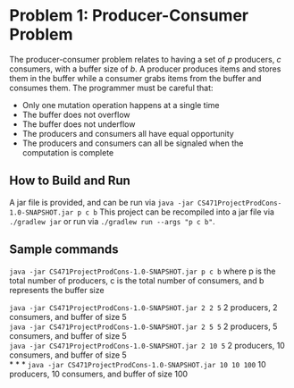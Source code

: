 # Problem 1: Producer-Consumer Problem

The producer-consumer problem relates to having a set of _p_ producers, _c_ consumers, with a buffer size of _b_.
A producer produces items and stores them in the buffer while a consumer grabs items from the buffer and consumes them.
The programmer must be careful that:
* Only one mutation operation happens at a single time
* The buffer does not overflow
* The buffer does not underflow
* The producers and consumers all have equal opportunity
* The producers and consumers can all be signaled when the computation is complete

## How to Build and Run

A jar file is provided, and can be run via `java -jar CS471ProjectProdCons-1.0-SNAPSHOT.jar p c b`
This project can be recompiled into a jar file via `./gradlew jar` or run via `./gradlew run --args "p c b"`.

## Sample commands

`java -jar CS471ProjectProdCons-1.0-SNAPSHOT.jar p c b` where p is the total number of producers, c is the total number 
of consumers, and b represents the buffer size

`java -jar CS471ProjectProdCons-1.0-SNAPSHOT.jar 2 2 5` 2 producers, 2 consumers, and buffer of size 5<br>
`java -jar CS471ProjectProdCons-1.0-SNAPSHOT.jar 2 5 5` 2 producers, 5 consumers, and buffer of size 5<br>
`java -jar CS471ProjectProdCons-1.0-SNAPSHOT.jar 2 10 5` 2 producers, 10 consumers, and buffer of size 5<br>
*
*
*
`java -jar CS471ProjectProdCons-1.0-SNAPSHOT.jar 10 10 100` 10 producers, 10 consumers, and buffer of size 100<br>